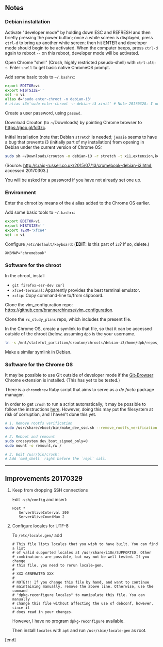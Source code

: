## Notes

### Debian installation

Activate "developer mode" by holding down ESC and REFRESH and then briefly pressing the power button; once a white screen is displayed, press `ctrl-d` to bring up another white screen; then hit ENTER and developer mode should begin to be activated. When the computer beeps, press `ctrl-d` again to reboot -- on this reboot, developer mode will be activated.

Open Chrome "shell" (Crosh, highly restricted pseudo-shell) with `ctrl-alt-t`. Enter `shell` to get basic native ChromeOS prompt.

Add some basic tools to `~/.bashrc`:

```bash
export EDITOR=vi
export HISTSIZE=''
set -o vi
alias d='sudo enter-chroot -n debian-i3'
# alias i3='sudo enter-chroot -n debian-i3 xinit' # Note 20170328: I uninstalled i3; Running separate Debian processes in separate Chrome windows is sufficient for my needs.
```

Create a user password, using `passwd`.

Download Crouton (to ~/Downloads) by pointing Chrome browser to https://goo.gl/fd3zc.

Initial installation (note that Debian `stretch` is needed; `jessie` seems to have a bug that prevents i3 (initially part of my installation) from opening in Debian under the current version of Chrome OS:

```bash
sudo sh ~/Downloads/crouton -n debian-i3 -r stretch -t x11,extension,keyboard,cli-extra,gtk-extra
```

(Source: http://craig-russell.co.uk/2015/07/13/cromebook-debian-i3.html, accessed 20170303.)

You will be asked for a password if you have not already set one up.

### Environment

Enter the chroot by means of the `d` alias added to the Chrome OS earlier.

Add some basic tools to `~/.bashrc`:

```bash
export EDITOR=vi
export HISTSIZE=''
export TERM='xfce4'
set -o vi
```


Configure `/etc/default/keyboard`: (**EDIT**: Is this part of `i3`? If so, delete.)

```
XKBMAP="chromebook"
```

### Software for the chroot

In the chroot, install

 * `git firefox-esr-dev curl`
 * `xfce4-terminal`: Apparently provides the best terminal emulator.
 * `xclip`: Copy command-line to/from clipboard.

Clone the vim_configuration repo: https://github.com/brannerchinese/vim_configuration.

Clone the `rc_study_plans` repo, which includes the present file.

In the Chrome OS, create a symlink to that file, so that it can be accessed outside of the chroot (below, assuming `dpb` is the your username.

```bash
ln -s /mnt/stateful_partition/crouton/chroots/debian-i3/home/dpb/repos_rc_study_plans/sections notes
```

Make a similar symlink in Debian.

### Software for the Chrome OS

It may be possible to use Git outside of developer mode if the [Git-Browser](https://chrome.google.com/webstore/detail/git-browser/cladogmhjppclibenkdbnjcogiaifnbd) Chrome extension is installed. (This has yet to be tested.)

There is a `chromebrew` Ruby script that aims to serve as a _de facto_ package manager.

In order to get `crosh` to run a script automatically, it may be possible to follow the instructions [here](https://groups.google.com/a/chromium.org/d/msg/chromium-os-discuss/rdzA2gfTMWM/KROV8m19wZ0J). However, doing this may put the filesystem at risk of corruption, and I haven't done this yet.

```bash
# 1. Remove rootfs verification
sudo /usr/share/vboot/bin/make_dev_ssd.sh --remove_rootfs_verification #eventually add --partitions n

# 2. Reboot and remount
sudo crossystem dev_boot_signed_only=0
sudo mount -o remount,rw /

# 3. Edit /usr/bin/crosh:
# Add `cmd_shell` right before the `repl` call.
```

---

## Improvements 20170329

 1. Keep from dropping SSH connections

    Edit `.ssh/config` and insert:

    ```
    Host *
       ServerAliveInterval 300
       ServerAliveCountMax 2
    ```

 2. Configure locales for UTF-8

    To `/etc/locale.gen/` add

    ```
    # This file lists locales that you wish to have built. You can find a list
    # of valid supported locales at /usr/share/i18n/SUPPORTED. Other
    # combinations are possible, but may not be well tested. If you change
    # this file, you need to rerun locale-gen.
    #
    # XXX GENERATED XXX
    #
    # NOTE!!! If you change this file by hand, and want to continue
    # maintaining manually, remove the above line. Otherwise, use the command
    # "dpkg-reconfigure locales" to manipulate this file. You can manually
    # change this file without affecting the use of debconf, however, since it
    # does read in your changes.
    ```

    However, I have no program `dpkg-reconfigure` available.

    Then install `locales` with `apt` and run `/usr/sbin/locale-gen` as root.

[end]

